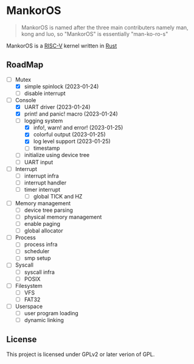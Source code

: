 # MankorOS

> MankorOS is named after the three main contributers
> namely man, kong and luo, so "MankorOS" is essentially "man-ko-ro-s"

MankorOS is a [RISC-V](https://riscv.org/) kernel written in [Rust](https://www.rust-lang.org/)

## RoadMap
- [ ] Mutex
    - [x] simple spinlock (2023-01-24)
    - [ ] disable interrupt
- [ ] Console
    - [x] UART driver (2023-01-24)
    - [x] print! and panic! macro (2023-01-24)
    - [ ] logging system
        - [x] info!, warn! and error! (2023-01-25)
        - [x] colorful output (2023-01-25)
        - [x] log level support (2023-01-25)
        - [ ] timestamp
    - [ ] initialize using device tree
    - [ ] UART input
- [ ] Interrupt
    - [ ] interrupt infra
    - [ ] interrupt handler
    - [ ] timer interrupt
        - [ ] global TICK and HZ
- [ ] Memory management
    - [ ] device tree parsing
    - [ ] physical memory management
    - [ ] enable paging
    - [ ] global allocator
- [ ] Process
    - [ ] process infra
    - [ ] scheduler
    - [ ] smp setup
- [ ] Syscall
    - [ ] syscall infra
    - [ ] POSIX
- [ ] Filesystem
    - [ ] VFS
    - [ ] FAT32
- [ ] Userspace
    - [ ] user program loading
    - [ ] dynamic linking

## License

This project is licensed under GPLv2 or later verion of GPL.
